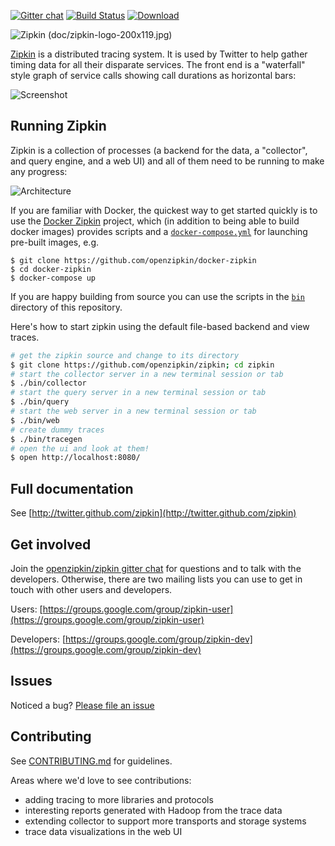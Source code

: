 [![Gitter chat](http://img.shields.io/badge/gitter-join%20chat%20%E2%86%92-brightgreen.svg)](https://gitter.im/openzipkin/zipkin) [![Build Status](https://travis-ci.org/openzipkin/zipkin.svg?branch=master)](https://travis-ci.org/openzipkin/zipkin) [![Download](https://api.bintray.com/packages/openzipkin/maven/zipkin/images/download.svg) ](https://bintray.com/openzipkin/maven/zipkin/_latestVersion)

![Zipkin (doc/zipkin-logo-200x119.jpg)](https://github.com/openzipkin/zipkin/raw/master/doc/zipkin-logo-200x119.jpg)

[Zipkin](http://twitter.github.com/zipkin) is a distributed tracing system. It is used by Twitter to help gather timing data for all their disparate services. The front end is a "waterfall" style graph of service calls showing call durations as horizontal bars:

![Screenshot](https://github.com/openzipkin/zipkin/raw/master/doc/web-screenshot.png)

## Running Zipkin

Zipkin is a collection of processes (a backend for the data, a
"collector", and query engine, and a web UI) and all of them need to
be running to make any progress:

![Architecture](https://github.com/openzipkin/zipkin/raw/master/doc/architecture-0.png)

If you are familiar with Docker, the
quickest way to get started quickly is to use the
[Docker Zipkin](https://github.com/openzipkin/docker-zipkin) project,
which (in addition to being able to build docker images) provides
scripts and a
[`docker-compose.yml`](https://github.com/openzipkin/docker-zipkin/blob/master/docker-compose.yml)
for launching pre-built images, e.g.

```
$ git clone https://github.com/openzipkin/docker-zipkin
$ cd docker-zipkin
$ docker-compose up
```

If you are happy building from source you can use the scripts in the
[`bin`](bin) directory of this repository.

Here's how to start zipkin using the default file-based backend and view traces.
```bash
# get the zipkin source and change to its directory
$ git clone https://github.com/openzipkin/zipkin; cd zipkin
# start the collector server in a new terminal session or tab
$ ./bin/collector
# start the query server in a new terminal session or tab
$ ./bin/query
# start the web server in a new terminal session or tab
$ ./bin/web
# create dummy traces
$ ./bin/tracegen
# open the ui and look at them!
$ open http://localhost:8080/
```

## Full documentation

See [http://twitter.github.com/zipkin](http://twitter.github.com/zipkin)

## Get involved

Join the [openzipkin/zipkin gitter chat](https://gitter.im/openzipkin/zipkin)
for questions and to talk with the developers. Otherwise, there are two mailing
lists you can use to get in touch with other users and developers.

Users: [https://groups.google.com/group/zipkin-user](https://groups.google.com/group/zipkin-user)

Developers: [https://groups.google.com/group/zipkin-dev](https://groups.google.com/group/zipkin-dev)

## Issues

Noticed a bug? [Please file an issue](https://github.com/openzipkin/zipkin/issues)

## Contributing

See [CONTRIBUTING.md](https://github.com/openzipkin/zipkin/blob/master/CONTRIBUTING.md) for guidelines.

Areas where we'd love to see contributions:

* adding tracing to more libraries and protocols
* interesting reports generated with Hadoop from the trace data
* extending collector to support more transports and storage systems
* trace data visualizations in the web UI
